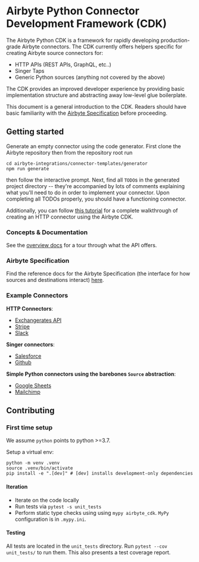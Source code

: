 # Airbyte Python Connector Development Framework (CDK)

The Airbyte Python CDK is a framework for rapidly developing production-grade Airbyte connectors.
The CDK currently offers helpers specific for creating Airbyte source connectors for:
* HTTP APIs (REST APIs, GraphQL, etc..)
* Singer Taps
* Generic Python sources (anything not covered by the above)

The CDK provides an improved developer experience by providing basic implementation structure and abstracting away low-level glue boilerplate.

This document is a general introduction to the CDK. Readers should have basic familiarity with the [Airbyte Specification](https://docs.airbyte.io/architecture/airbyte-specification) before proceeding.

## Getting started
Generate an empty connector using the code generator. First clone the Airbyte repository then from the repository root run
```
cd airbyte-integrations/connector-templates/generator
npm run generate
```

then follow the interactive prompt. Next, find all `TODO`s in the generated project directory -- they're accompanied by lots of comments explaining what you'll need to do in order to implement your connector. Upon completing all TODOs properly, you should have a functioning connector.

Additionally, you can follow [this tutorial](docs/tutorials/http_api_source.md) for a complete walkthrough of creating an HTTP connector using the Airbyte CDK.

### Concepts & Documentation
See the [overview docs](docs/concepts/overview.md) for a tour through what the API offers.

### Airbyte Specification
Find the reference docs for the Airbyte Specification (the interface for how sources and destinations interact) [here](https://docs.airbyte.io/architecture/airbyte-specification).

### Example Connectors

**HTTP Connectors**:
* [Exchangerates API](https://github.com/airbytehq/airbyte/blob/master/airbyte-integrations/connectors/source-exchange-rates/source_exchange_rates/source.py)
* [Stripe](https://github.com/airbytehq/airbyte/blob/master/airbyte-integrations/connectors/source-stripe/source_stripe/source.py)
* [Slack](https://github.com/airbytehq/airbyte/blob/master/airbyte-integrations/connectors/source-slack/source_slack/source.py)

**Singer connectors**:
* [Salesforce](https://github.com/airbytehq/airbyte/blob/master/airbyte-integrations/connectors/source-salesforce-singer/source_salesforce_singer/source.py)
* [Github](https://github.com/airbytehq/airbyte/blob/master/airbyte-integrations/connectors/source-github-singer/source_github_singer/source.py)

**Simple Python connectors using the barebones `Source` abstraction**:
* [Google Sheets](https://github.com/airbytehq/airbyte/blob/master/airbyte-integrations/connectors/source-google-sheets/google_sheets_source/google_sheets_source.py)
* [Mailchimp](https://github.com/airbytehq/airbyte/blob/master/airbyte-integrations/connectors/source-mailchimp/source_mailchimp/source.py)

## Contributing

### First time setup
We assume `python` points to python >=3.7.

Setup a virtual env:
```
python -m venv .venv
source .venv/bin/activate
pip install -e ".[dev]" # [dev] installs development-only dependencies
```

#### Iteration
* Iterate on the code locally
* Run tests via `pytest -s unit_tests`
* Perform static type checks using using `mypy airbyte_cdk`. `MyPy` configuration is in `.mypy.ini`.


#### Testing
All tests are located in the `unit_tests` directory. Run `pytest --cov unit_tests/` to run them.
This also presents a test coverage report.
